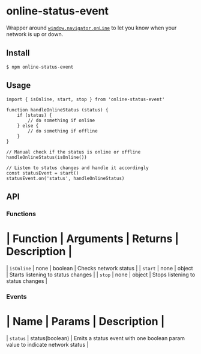 # online-status-event

Wrapper around
[`window.navigator.onLine`](https://developer.mozilla.org/en-US/docs/Web/API/NavigatorOnLine/onLine)
to let you know when your network is up or down.

## Install

```
$ npm online-status-event
```

## Usage

```
import { isOnline, start, stop } from 'online-status-event'

function handleOnlineStatus (status) {
    if (status) {
        // do something if online
    } else {
        // do something if offline
    }
}

// Manual check if the status is online or offline
handleOnlineStatus(isOnline())

// Listen to status changes and handle it accordingly
const statusEvent = start()
statusEvent.on('status', handleOnlineStatus)
```

## API

### Functions

| Function | Arguments | Returns | Description |
===
| `isOnline` | none | boolean | Checks network status |
| `start` | none | object | Starts listening to status changes |
| `stop` | none | object | Stops listening to status changes |

### Events
| Name | Params | Description |
===
| `status` | status(boolean) | Emits a status event with one boolean param value to indicate network status |
